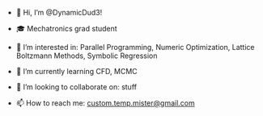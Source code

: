 - 👋 Hi, I’m @DynamicDud3!

- :mortar_board: Mechatronics grad student

- 👀 I’m interested in:
Parallel Programming,
Numeric Optimization,
Lattice Boltzmann Methods,
Symbolic Regression

- 🌱 I’m currently learning 
CFD,
MCMC

- 💞️ I’m looking to collaborate on: stuff

- 📫 How to reach me:
custom.temp.mister@gmail.com

<!---
DynamicDud3/DynamicDud3 is a ✨ special ✨ repository because its `README.md` (this file) appears on your GitHub profile.
You can click the Preview link to take a look at your changes.
--->

